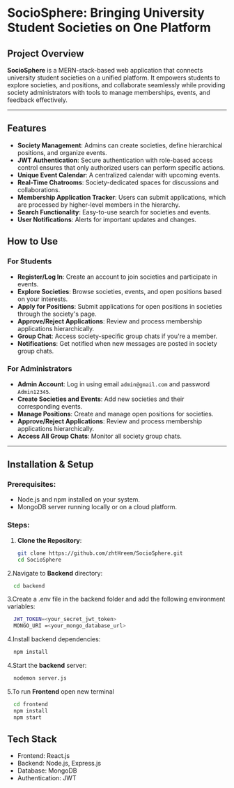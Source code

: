 # SocioSphere: Bringing University Student Societies on One Platform

## Project Overview
**SocioSphere** is a MERN-stack-based web application that connects university student societies on a unified platform. It empowers students to explore societies, and positions, and collaborate seamlessly while providing society administrators with tools to manage memberships, events, and feedback effectively.


---

## Features  
- **Society Management**: Admins can create societies, define hierarchical positions, and organize events.
- **JWT Authentication**: Secure authentication with role-based access control ensures that only authorized users can perform specific actions.
- **Unique Event Calendar**: A centralized calendar with upcoming events.
- **Real-Time Chatrooms**:   Society-dedicated spaces for discussions and collaborations.
- **Membership Application Tracker**:   Users can submit applications, which are processed by higher-level members in the hierarchy.
- **Search Functionality**:  Easy-to-use search for societies and events.
- **User Notifications**:  Alerts for important updates and changes.

## How to Use  


  ### For Students
- **Register/Log In**: Create an account to join societies and participate in events.  
- **Explore Societies**: Browse societies, events, and open positions based on your interests.  
- **Apply for Positions**: Submit applications for open positions in societies through the society's page.  
-  **Approve/Reject Applications**: Review and process membership applications hierarchically.
- **Group Chat**: Access society-specific group chats if you're a member.  
- **Notifications**: Get notified when new messages are posted in society group chats.

### For Administrators
- **Admin Account**: Log in using email `admin@gmail.com` and password `Admin12345`.  
- **Create Societies and Events**: Add new societies and their corresponding events.  
- **Manage Positions**: Create and manage open positions for societies.  
- **Approve/Reject Applications**: Review and process membership applications hierarchically.  
- **Access All Group Chats**: Monitor all society group chats.

---
## Installation & Setup

### Prerequisites:
- Node.js and npm installed on your system.
- MongoDB server running locally or on a cloud platform.

### Steps:
1. **Clone the Repository**:
   ```bash
   git clone https://github.com/zhtHreem/SocioSphere.git
   cd SocioSphere
   ```
2.Navigate to **Backend** directory: 
   ```bash
     cd backend
   ```
3.Create a .env file in the backend folder and add the following environment variables:
   ```bash
     JWT_TOKEN=<your_secret_jwt_token>
     MONGO_URI =<your_mongo_database_url>
   ```
4.Install backend dependencies:
   ```bash
     npm install
   ```
4.Start the **backend** server:
   ```bash
     nodemon server.js

   ```

5.To run **Frontend** open new terminal
   ```bash
     cd frontend
     npm install
     npm start
   ```

   

## Tech Stack    

- Frontend: React.js
- Backend: Node.js, Express.js
- Database: MongoDB
- Authentication: JWT


